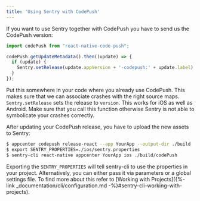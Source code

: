 ```yaml
---
title: 'Using Sentry with CodePush'
---
```


If you want to use Sentry together with CodePush you have to send us the CodePush version:

```javascript
import codePush from "react-native-code-push";

codePush.getUpdateMetadata().then((update) => {
  if (update) {
    Sentry.setRelease(update.appVersion + '-codepush:' + update.label);
  }
});
```

Put this somewhere in your code where you already use CodePush. This makes sure that we can associate crashes with the right source maps. `Sentry.setRelease` sets the release to `version`. This works for iOS as well as Android. Make sure that you call this function otherwise Sentry is not able to symbolicate your crashes correctly.

After updating your CodePush release, you have to upload the new assets to Sentry:

```bash
$ appcenter codepush release-react --app YourApp --output-dir ./build
$ export SENTRY_PROPERTIES=./ios/sentry.properties
$ sentry-cli react-native appcenter YourApp ios ./build/codePush
```

Exporting the `SENTRY_PROPERTIES` will tell sentry-cli to use the properties in your project. Alternatively, you can either pass it via parameters or a global settings file. To find more about this refer to [Working with Projects]({%- link _documentation/cli/configuration.md -%}#sentry-cli-working-with-projects).
